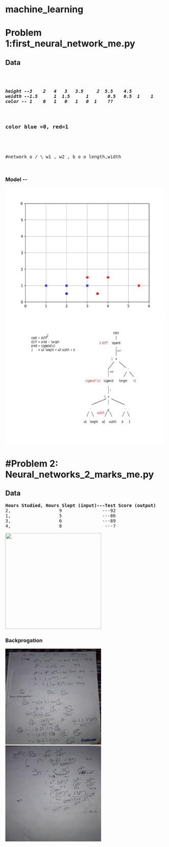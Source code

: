 # machine_learning

<h1>Problem 1:first_neural_network_me.py</h1>
<h2>Data</h2>
<pre> <h5>
height --3	  2	  4	  3	  3.5	  2	 5.5	4.5
weidth --1.5	  1	 1.5	  1 	  0.5 	0.5	 1	  1
color -- 1	  0	  1	  0	  1	  0	 1	  ??
</h5>
<h3>color blue =0, red=1</h3>
</pre>
<pre>

#network
  o
 / \ w1 , w2 , b
o  o  length,width

</pre>
<h3>Model --</h3>
<img src="https://github.com/sohanur-it/machine_learning/blob/master/color_predict.png" height="400px" width="500px">
<img src="https://github.com/sohanur-it/machine_learning/blob/master/model1.jpg" height="400px" width="500px">







<h1>#Problem 2: Neural_networks_2_marks_me.py</h1>
<h2>Data</h2>
<pre>
<b>Hours Studied, Hours Slept (input)---Test Score (output)</b>
2,                  9               ---92
1,                  5               ---86
3,                  6               ---89
4,                  8                ---?
</pre>
<img src="https://enlight.nyc/img/FeedForwardNeuralNetwork.svg" height="300px" width="300px">


<h3>Backprogation</h3>
<img src="https://github.com/sohanur-it/machine_learning/blob/master/A%2B%20Gallery_7.jpg" height="300px" width="300px">
<img src="https://github.com/sohanur-it/machine_learning/blob/master/A%2B%20Gallery_9.jpg" height="300px" width="300px">
